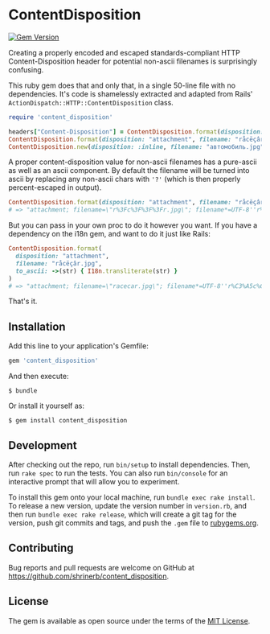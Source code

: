 # ContentDisposition

[![Gem Version](https://badge.fury.io/rb/content_disposition.svg)](https://badge.fury.io/rb/content_disposition)

Creating a properly encoded and escaped standards-compliant HTTP
Content-Disposition header for potential non-ascii filenames is surprisingly
confusing.

This ruby gem does that and only that, in a single 50-line file with no dependencies.
It's code is shamelessly extracted and adapted from Rails'
`ActionDispatch::HTTP::ContentDisposition` class.

```ruby
require 'content_disposition'

headers["Content-Disposition"] = ContentDisposition.format(disposition: :attachment, filename: "racecar.jpg")
ContentDisposition.format(disposition: "attachment", filename: "råcëçâr.jpg")
ContentDisposition.new(disposition: :inline, filename: "автомобиль.jpg")
```

A proper content-disposition value for non-ascii filenames has a pure-ascii
as well as an ascii component. By default the filename will be turned into ascii
by replacing any non-ascii chars with `'?'` (which is then properly
percent-escaped in output).

```ruby
ContentDisposition.format(disposition: "attachment", filename: "råcëçâr.jpg")
# => "attachment; filename=\"r%3Fc%3F%3F%3Fr.jpg\"; filename*=UTF-8''r%C3%A5c%C3%AB%C3%A7%C3%A2r.jpg"
```

But you can pass in your own proc to do it however you want. If you have a
dependency on the i18n gem, and want to do it just like Rails:

```ruby
ContentDisposition.format(
  disposition: "attachment",
  filename: "råcëçâr.jpg",
  to_ascii: ->(str) { I18n.transliterate(str) }
)
# => "attachment; filename=\"racecar.jpg\"; filename*=UTF-8''r%C3%A5c%C3%AB%C3%A7%C3%A2r.jpg"
```

That's it.

## Installation

Add this line to your application's Gemfile:

```ruby
gem 'content_disposition'
```

And then execute:

    $ bundle

Or install it yourself as:

    $ gem install content_disposition


## Development

After checking out the repo, run `bin/setup` to install dependencies. Then, run `rake spec` to run the tests. You can also run `bin/console` for an interactive prompt that will allow you to experiment.

To install this gem onto your local machine, run `bundle exec rake install`. To release a new version, update the version number in `version.rb`, and then run `bundle exec rake release`, which will create a git tag for the version, push git commits and tags, and push the `.gem` file to [rubygems.org](https://rubygems.org).

## Contributing

Bug reports and pull requests are welcome on GitHub at https://github.com/shrinerb/content_disposition.

## License

The gem is available as open source under the terms of the [MIT License](https://opensource.org/licenses/MIT).
